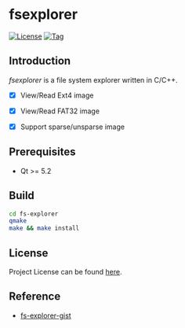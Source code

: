 # fsexplorer

[![License](https://img.shields.io/github/license/craftslab/fsexplorer.svg)](https://github.com/craftslab/fsexplorer/blob/main/LICENSE)
[![Tag](https://img.shields.io/github/tag/craftslab/fsexplorer.svg)](https://github.com/craftslab/fsexplorer/tags)



## Introduction

*fsexplorer* is a file system explorer written in C/C++.

- [x] View/Read Ext4 image
- [x] View/Read FAT32 image
- [x] Support sparse/unsparse image



## Prerequisites

- Qt >= 5.2



## Build

```bash
cd fs-explorer
qmake
make && make install
```



## License

Project License can be found [here](LICENSE).



## Reference

- [fs-explorer-gist](https://gist.github.com/craftslab/b692bc140ebd5bb389628332e2487562)
